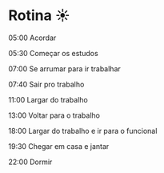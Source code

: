 # Rotina :sunny:



05:00 Acordar

05:30 Começar os estudos 

07:00 Se arrumar para ir trabalhar 

07:40 Sair pro trabalho 

11:00 Largar do trabalho 

13:00 Voltar para o trabalho 

18:00 Largar do trabalho e ir para o funcional

19:30 Chegar em casa e jantar

22:00 Dormir